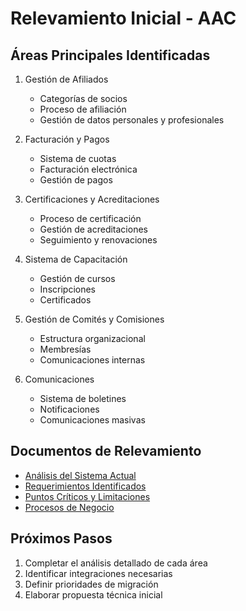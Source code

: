 # Relevamiento Inicial - AAC

## Áreas Principales Identificadas

1. Gestión de Afiliados
   - Categorías de socios
   - Proceso de afiliación
   - Gestión de datos personales y profesionales

2. Facturación y Pagos
   - Sistema de cuotas
   - Facturación electrónica
   - Gestión de pagos

3. Certificaciones y Acreditaciones
   - Proceso de certificación
   - Gestión de acreditaciones
   - Seguimiento y renovaciones

4. Sistema de Capacitación
   - Gestión de cursos
   - Inscripciones
   - Certificados

5. Gestión de Comités y Comisiones
   - Estructura organizacional
   - Membresías
   - Comunicaciones internas

6. Comunicaciones
   - Sistema de boletines
   - Notificaciones
   - Comunicaciones masivas

## Documentos de Relevamiento

- [Análisis del Sistema Actual](sistema-actual.md)
- [Requerimientos Identificados](requerimientos.md)
- [Puntos Críticos y Limitaciones](limitaciones.md)
- [Procesos de Negocio](procesos.md)

## Próximos Pasos

1. Completar el análisis detallado de cada área
2. Identificar integraciones necesarias
3. Definir prioridades de migración
4. Elaborar propuesta técnica inicial

